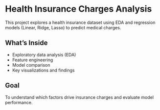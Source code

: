 # Health Insurance Charges Analysis

This project explores a health insurance dataset using EDA and regression models (Linear, Ridge, Lasso) to predict medical charges.

## What’s Inside
- Exploratory data analysis (EDA)
- Feature engineering
- Model comparison
- Key visualizations and findings

## Goal
To understand which factors drive insurance charges and evaluate model performance.

